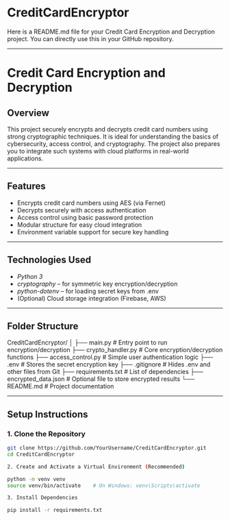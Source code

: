 # CreditCardEncryptor
Here is a README.md file for your Credit Card Encryption and Decryption project. You can directly use this in your GitHub repository.


---

# Credit Card Encryption and Decryption

## Overview

This project securely encrypts and decrypts credit card numbers using strong cryptographic techniques. It is ideal for understanding the basics of cybersecurity, access control, and cryptography. The project also prepares you to integrate such systems with cloud platforms in real-world applications.

---

## Features

- Encrypts credit card numbers using AES (via Fernet)
- Decrypts securely with access authentication
- Access control using basic password protection
- Modular structure for easy cloud integration
- Environment variable support for secure key handling

---

## Technologies Used

- *Python 3*
- *cryptography* – for symmetric key encryption/decryption
- *python-dotenv* – for loading secret keys from .env
- (Optional) Cloud storage integration (Firebase, AWS)

---

## Folder Structure

CreditCardEncryptor/ │ ├── main.py                 # Entry point to run encryption/decryption ├── crypto_handler.py       # Core encryption/decryption functions ├── access_control.py       # Simple user authentication logic ├── .env                    # Stores the secret encryption key ├── .gitignore              # Hides .env and other files from Git ├── requirements.txt        # List of dependencies ├── encrypted_data.json     # Optional file to store encrypted results └── README.md               # Project documentation

---

## Setup Instructions

### 1. Clone the Repository

```bash
git clone https://github.com/YourUsername/CreditCardEncryptor.git
cd CreditCardEncryptor

2. Create and Activate a Virtual Environment (Recommended)

python -m venv venv
source venv/bin/activate    # On Windows: venv\Scripts\activate

3. Install Dependencies

pip install -r requirements.txt
